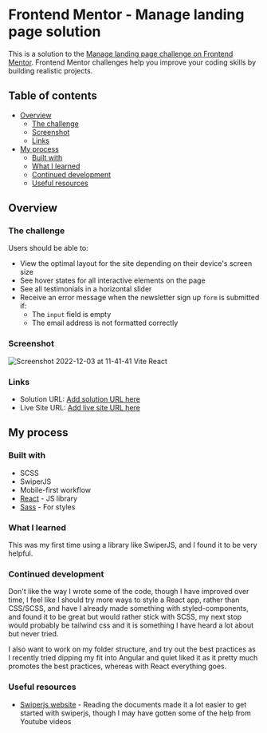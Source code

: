# Frontend Mentor - Manage landing page solution

This is a solution to the [Manage landing page challenge on Frontend Mentor](https://www.frontendmentor.io/challenges/manage-landing-page-SLXqC6P5). Frontend Mentor challenges help you improve your coding skills by building realistic projects. 

## Table of contents

- [Overview](#overview)
  - [The challenge](#the-challenge)
  - [Screenshot](#screenshot)
  - [Links](#links)
- [My process](#my-process)
  - [Built with](#built-with)
  - [What I learned](#what-i-learned)
  - [Continued development](#continued-development)
  - [Useful resources](#useful-resources)

## Overview

### The challenge

Users should be able to:

- View the optimal layout for the site depending on their device's screen size
- See hover states for all interactive elements on the page
- See all testimonials in a horizontal slider
- Receive an error message when the newsletter sign up `form` is submitted if:
  - The `input` field is empty
  - The email address is not formatted correctly

### Screenshot

![Screenshot 2022-12-03 at 11-41-41 Vite React](https://user-images.githubusercontent.com/76236208/205434591-24cc7a47-eb67-4e70-89bb-33cc47de4c24.png)

### Links

- Solution URL: [Add solution URL here](https://github.com/thulanigamtee/manage-landing-page)
- Live Site URL: [Add live site URL here](https://sage-gecko-8b3c36.netlify.app/)

## My process

### Built with

- SCSS
- SwiperJS
- Mobile-first workflow
- [React](https://reactjs.org/) - JS library
- [Sass](https://sass-lang.com/) - For styles

### What I learned

This was my first time using a library like SwiperJS, and I found it to be very helpful.

### Continued development

Don't like the way I wrote some of the code, though I have improved over time, I feel like I should try more ways to style a React app, rather than CSS/SCSS, and have I already made something with styled-components, and found it to be great but would rather stick with SCSS, my next stop would probably be tailwind css and it is something I have heard a lot about but never tried.

I also want to work on my folder structure, and try out the best practices as I recently tried dipping my fit into Angular and quiet liked it as it pretty much promotes the best practices, whereas with React everything goes.

### Useful resources

- [Swiperjs website](https://swiperjs.com/react) - Reading the documents made it a lot easier to get started with swiperjs, though I may have gotten some of the help from Youtube videos

